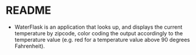 # README

* WaterFlask is an application that looks up, and displays the current temperature by zipcode, color coding the output accordingly to the temperature value (e.g. red for a temperature value above 90 degrees Fahrenheit). 
